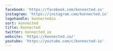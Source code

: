 ```yaml
---
facebook: 'https://facebook.com/konnected.io'
instagram: 'https://instagram.com/konnected.io'
logohandle: konnectedio
sort: konnected
title: Konnected
twitter: konnected_io
website: 'https://konnected.io/'
youtube: 'https://youtube.com/c/konnected-io'
---
```

